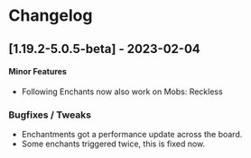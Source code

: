 # Changelog

## [1.19.2-5.0.5-beta] - 2023-02-04
#### Minor Features
- Following Enchants now also work on Mobs: Reckless

### Bugfixes / Tweaks
- Enchantments got a performance update across the board. 
- Some enchants triggered twice, this is fixed now.